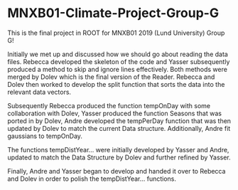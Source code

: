 # MNXB01-Climate-Project-Group-G
This is the final project in ROOT for MNXB01 2019 (Lund University) Group G!

Initially we met up and discussed how we should go about reading the data files. Rebecca developed the skeleton of the code
and Yasser subsequently produced a method to skip and ignore lines effectively. Both methods were merged by Dolev which is 
the final version of the Reader. Rebecca and Dolev then worked to develop the split function that sorts the data into the relevant
data vectors.

Subsequently Rebecca produced the function tempOnDay with some collaboration with Dolev, Yasser produced the function Seasons 
that was ported in by Dolev, Andre developed the tempPerDay function that was then updated by Dolev to match the current Data
structure. Additionally, Andre fit gaussians to tempOnDay.

The functions tempDistYear... were initially developed by Yasser and Andre, updated to match the Data Structure by Dolev and 
further refined by Yasser.

Finally, Andre and Yasser began to develop and handed it over to Rebecca and Dolev in order to polish the tempDistYear... functions.

